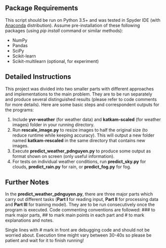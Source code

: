 ## Package Requirements
This script should be run on Python 3.5+ and was tested in Spyder IDE (with [Anaconda] distribution). Assume pre-installation of these following packages (using *pip install* command or similar methods):

  - NumPy
  - Pandas
  - SciPy
  - Scikit-learn
  - Scikit-multilearn (optional, for experiment)

## Detailed Instructions

This project was divided into two smaller parts with different approaches and implementations to the main problem. They are to be run separately and produce several distinguished results (please refer to code comments for more details). Here are some basic steps and correspondent outputs for the programs:

1. Include **yvr-weather** (for weather data) and **katkam-scaled** (for weather images) folder in your running directory.
2. Run **rescale_image.py** to resize images to half the original size (to reduce runtime while keeping accuracy). This will output a new folder named **katkam-rescaled** in the same directory that contains new images.
3. Execute **predict\_weather\_pdnguyen.py** to produce some output as format shown on screen (only useful information).
4. For tests on individual weather conditions, run **predict_sky.py** for clouds, **predict_rain.py** for rain, or **predict_fog.py** for fog.

## Further Notes

In the **predict\_weather\_pdnguyen.py**, there are three major parts which carry out different tasks (**Part I** for reading input, **Part II** for processing data and **Part III** for training model). They are to be run consecutively once the program is executed. Code commenting conventions are followed: ### to mark major parts, ## to mark main points in each part and # to mark explanations and notes. 

Single lines with # mark in front are debugging code and should not be worried about. Execution time might vary between 30-40s so please be patient and wait for it to finish running! 




[anaconda]: https://www.continuum.io/anaconda-overview

















